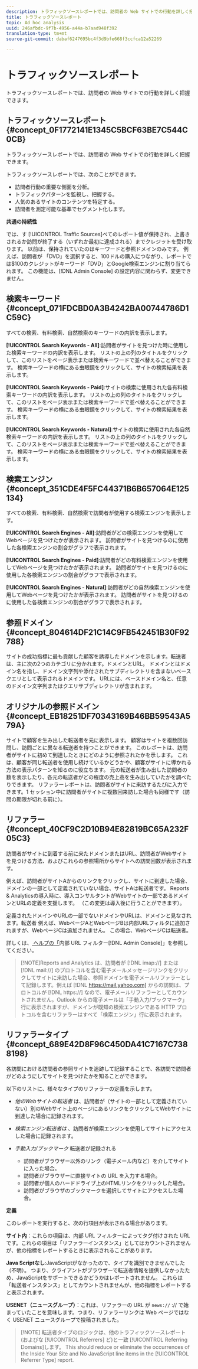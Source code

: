 ```yaml
---
description: トラフィックソースレポートでは、訪問者の Web サイトでの行動を詳しく把握できます。
title: トラフィックソースレポート
topic: Ad hoc analysis
uuid: 246afbdc-9f7b-4956-a44a-b7aad948f392
translation-type: tm+mt
source-git-commit: dabaf6247695bc4f3d9bfe668f3ccfca12a52269

---
```



# トラフィックソースレポート

トラフィックソースレポートでは、訪問者の Web サイトでの行動を詳しく把握できます。

## トラフィックソースレポート {#concept_0F1772141E1345C5BCF63BE7C544C0CB}

トラフィックソースレポートでは、訪問者の Web サイトでの行動を詳しく把握できます。

トラフィックソースレポートでは、次のことができます。

* 訪問者行動の重要な側面を分析。
* トラフィックパターンを監視し、把握する。
* 人気のあるサイトのコンテンツを特定する。
* 訪問者を測定可能な基準でセグメント化します。

**共通の持続性**

では、す [!UICONTROL Traffic Sources]べてのレポート値が保持され、上書きされるか訪問が終了する（いずれか最初に達成される）までクレジットを受け取ります。 以前は、保持されていたのはキーワードと参照ドメインのみです。 例えば、訪問者が      「DVD」を選択すると、100ドルの購入につながり、レポートでは$100のクレジットがキーワード「DVD」とGoogle検索エンジンに割り当てられます。 この機能は、[!DNL Admin Console] の設定内容に関わらず、変更できません。

## 検索キーワード {#concept_071FDCBD0A3B4242BA00744786D1C59C}

すべての検索、有料検索、自然検索のキーワードの内訳を表示します。

<!-- 

c_reports_search_keyword.xml

 -->

**[!UICONTROL Search Keywords - All]**:訪問者がサイトを見つけた時に使用した検索キーワードの内訳を表示します。 リストの上の列のタイトルをクリックして、このリストをページ表示または検索キーワードで並べ替えることができます。 検索キーワードの横にある虫眼鏡をクリックして、サイトの検索結果を表示します。

**[!UICONTROL Search Keywords - Paid]**:サイトの検索に使用された各有料検索キーワードの内訳を表示します。 リストの上の列のタイトルをクリックして、このリストをページ表示または検索キーワードで並べ替えることができます。 検索キーワードの横にある虫眼鏡をクリックして、サイトの検索結果を表示します。

**[!UICONTROL Search Keywords - Natural]**:サイトの検索に使用された各自然検索キーワードの内訳を表示します。 リストの上の列のタイトルをクリックして、このリストをページ表示または検索キーワードで並べ替えることができます。 検索キーワードの横にある虫眼鏡をクリックして、サイトの検索結果を表示します。

## 検索エンジン {#concept_351CDE4F5FC44371B6B657064E125134}

すべての検索、有料検索、自然検索で訪問者が使用する検索エンジンを表示します。

<!-- 

c_reports_search_engines.xml

 -->

**[!UICONTROL Search Engines - All]**:訪問者がどの検索エンジンを使用してWebページを見つけたかが表示されます。 訪問者がサイトを見つけるのに使用した各検索エンジンの割合がグラフで表示されます。

**[!UICONTROL Search Engines - Paid]**:訪問者がどの有料検索エンジンを使用してWebページを見つけたかが表示されます。 訪問者がサイトを見つけるのに使用した各検索エンジンの割合がグラフで表示されます。

**[!UICONTROL Search Engines - Natural]**:訪問者がどの自然検索エンジンを使用してWebページを見つけたかが表示されます。 訪問者がサイトを見つけるのに使用した各検索エンジンの割合がグラフで表示されます。

## 参照ドメイン {#concept_804614DF21C14C9FB542451B30F92788}

<!-- 

c_reports_ref_domains.xml

 -->

サイトの成功指標に最も貢献した顧客を誘導したドメインを示します。転送者は、主に次の2つのカテゴリに分かれます。ドメインとURL。 ドメインとはドメイン名を指し、ドメイン文字列や添付されたサブディレクトリを含まないベースクエリとして表示されるドメインです。 URLには、ベースドメイン名と、任意のドメイン文字列またはクエリサブディレクトリが含まれます。

## オリジナルの参照ドメイン {#concept_EB18251DF70343169B46BB59543A579A}

<!-- 

c_reports_original_ref_domains.xml

 -->

サイトで顧客を生み出した転送者を元に表示します。 顧客はサイトを複数回訪問し、訪問ごとに異なる転送者を持つことができます。 このレポートは、訪問者がサイトに初めて到達したときにどのように参照されたかを示します。 これは、顧客が同じ転送者を使用し続けているかどうかや、顧客がサイトに導かれる方法の表示パターンを知るのに役立ちます。 元の転送者が生み出した訪問者の数を表示したり、各元の転送者がどの程度の売上高を生み出していたかを調べたりできます。 リファラーレポートは、訪問者がサイトに来訪するたびに入力できます。1 セッション中に訪問者がサイトに複数回来訪した場合も同様です（訪問の期限が切れる前に）。

## リファラー {#concept_40CF9C2D10B94E82819BC65A232F05C3}

訪問者がサイトに到着する前に来たドメインまたはURL、訪問者がWebサイトを見つける方法、およびこれらの参照場所からサイトへの訪問回数が表示されます。

<!-- 

c_reports_referrers.xml

 -->

例えば、訪問者がサイトAからのリンクをクリックし、サイトに到達した場合、ドメインの一部として定義されていない場合、サイトAは転送者です。 Reports &amp; Analyticsの導入時に、導入コンサルタントがWebサイトの一部であるドメインとURLの定義を支援します。 （この変更は導入後に行うことができます）。

定義されたドメインやURLの一部でないドメインやURLは、ドメインと見なされます。転送者 例えば、WebページAとWebページBは内部URLフィルタに追加されますが、WebページCは追加されません。 この場合、WebページCは転送者。

詳しくは、[ ヘルプの「](https://marketing.adobe.com/resources/help/ja_JP/reference/internal_URL_filter_admin.html)内部 URL フィルター[!DNL Admin Console]」を参照してください。

>[!NOTE]Reports and Analytics は、訪問者が [!DNL imap://] または [!DNL mail://] のプロトコルを含む電子メールメッセージリンクをクリックしてサイトに来訪した場合、参照ドメインを電子メールリファラーとして記録します。例えば [!DNL https://mail.yahoo.com] からの訪問は、プロトコルが [!DNL https://] なので、電子メールリファラーとしてカウントされません。Outlook からの電子メールは「手動入力/ブックマーク」行に表示されますが、ドメインが既知の検索エンジンである HTTP プロトコルを含むリファラーはすべて「検索エンジン」行に表示されます。

## リファラータイプ {#concept_689E42D8F96C450DA41C7167C7388198}

各訪問における訪問者の参照サイトを追跡して記録することで、各訪問で訪問者がどのようにしてサイトを見つけたかを知ることができます。

<!-- 

c_reports_ref_types.xml

 -->

以下のリストに、様々なタイプのリファラーの定義を示します。

* *他のWebサイトの転送者* は、訪問者が（サイトの一部として定義されていない）別のWebサイト上のページにあるリンクをクリックしてWebサイトに到達した場合に記録されます。
* *検索エンジン転送者は* 、訪問者が検索エンジンを使用してサイトにアクセスした場合に記録されます。
* *手動入力/ブックマーク* 転送者が記録される

   * 訪問者がブラウザー以外のリンク（電子メール内など）を介してサイトに入った場合。
   * 訪問者がブラウザーに直接サイトの URL を入力する場合。
   * 訪問者が個人のハードドライブ上のHTMLリンクをクリックした場合。
   * 訪問者がブラウザのブックマークを選択してサイトにアクセスした場合。

**定義**

このレポートを実行すると、次の行項目が表示される場合があります。

**サイト内**：これらの項目は、内部 URL フィルターによってタグ付けされた URL です。これらの項目は「リファラーインスタンス」としてはカウントされませんが、他の指標をレポートするときに表示されることがあります。

**Java Scriptなし**:JavaScriptがなかったので、タイプを識別できませんでした（不明）。 つまり、クライアントがブラウザーで転送者情報を提供しなかったため、JavaScriptをサポートできるかどうかはレポートされません。 これらは「転送者インスタンス」としてカウントされませんが、他の指標をレポートすると表示されます。

**USENET（ニュースグループ）**：これは、リファラーの URL が `news://` :// で始まっていたことを意味します。つまり、リファラーリンクは Web ページではなく USENET ニュースグループで投稿されました。

>[!NOTE] 転送者タイプのロジックは、他のトラフィックソースレポート(およびな [!UICONTROL Referrers] ど)と一致 [!UICONTROL Referring Domains]します。 This should reduce or eliminate the occurrences of the Inside Your Site and No JavaScript line items in the [!UICONTROL Referrer Type] report.

